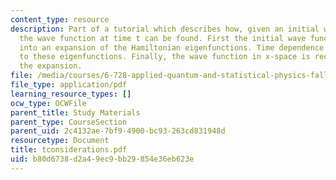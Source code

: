 ```yaml
---
content_type: resource
description: Part of a tutorial which describes how, given an initial wave function,
  the wave function at time t can be found. First the initial wave function is decomposed
  into an expansion of the Hamiltonian eigenfunctions. Time dependence is then applied
  to these eigenfunctions. Finally, the wave function in x-space is recreated from
  the expansion.
file: /media/courses/6-728-applied-quantum-and-statistical-physics-fall-2006/b80d6738d2a49ec9bb29854e36eb623e_tconsiderations.pdf
file_type: application/pdf
learning_resource_types: []
ocw_type: OCWFile
parent_title: Study Materials
parent_type: CourseSection
parent_uid: 2c4132ae-7bf9-4900-bc93-263cd831948d
resourcetype: Document
title: tconsiderations.pdf
uid: b80d6738-d2a4-9ec9-bb29-854e36eb623e
---
```

